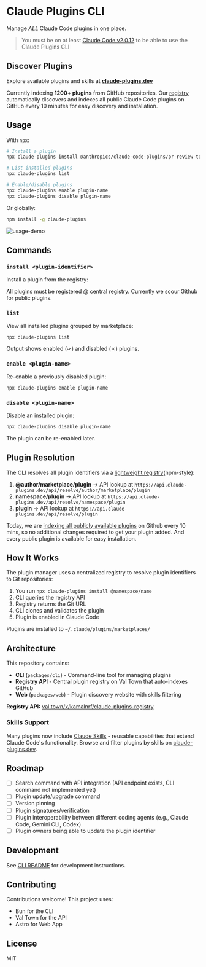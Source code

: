 # Claude Plugins CLI

Manage _ALL_ Claude Code plugins in one place.

> You must be on at least [Claude Code v2.0.12](https://x.com/claudeai/status/1976332881409737124) to be able to use the Claude Plugins CLI

## Discover Plugins

Explore available plugins and skills at **[claude-plugins.dev](https://claude-plugins.dev)**

Currently indexing **1200+ plugins** from GitHub repositories. Our [registry](https://www.val.town/x/kamalnrf/claude-plugins-registry) automatically discovers and indexes all public Claude Code plugins on GitHub every 10 minutes for easy discovery and installation.

## Usage

With `npx`:

```bash
# Install a plugin
npx claude-plugins install @anthropics/claude-code-plugins/pr-review-toolkit

# List installed plugins
npx claude-plugins list

# Enable/disable plugins
npx claude-plugins enable plugin-name
npx claude-plugins disable plugin-name
```

Or globally:

```bash
npm install -g claude-plugins
```

![usage-demo](https://github.com/user-attachments/assets/45598f81-1718-4c5b-9824-37e4f297fc61)

## Commands

### `install <plugin-identifier>`

Install a plugin from the registry:

All plugins must be registered @ central registry. Currently we scour Github for public plugins.

### `list`

View all installed plugins grouped by marketplace:

```bash
npx claude-plugins list
```

Output shows enabled (✓) and disabled (✗) plugins.

### `enable <plugin-name>`

Re-enable a previously disabled plugin:

```bash
npx claude-plugins enable plugin-name
```

### `disable <plugin-name>`

Disable an installed plugin:

```bash
npx claude-plugins disable plugin-name
```

The plugin can be re-enabled later.

## Plugin Resolution

The CLI resolves all plugin identifiers via a [lightweight registry](https://www.val.town/x/kamalnrf/claude-plugins-registry)(npm-style):

1. **@author/marketplace/plugin** → API lookup at `https://api.claude-plugins.dev/api/resolve/author/marketplace/plugin`
2. **namespace/plugin** → API lookup at `https://api.claude-plugins.dev/api/resolve/namespace/plugin`
3. **plugin** → API lookup at `https://api.claude-plugins.dev/api/resolve/plugin`

Today, we are [indexing all publicly available plugins](https://www.val.town/x/kamalnrf/claude-plugins-registry) on Github every 10 mins, so no additional changes required to get your plugin added. And every public plugin is available for easy installation.

## How It Works

The plugin manager uses a centralized registry to resolve plugin identifiers to Git repositories:

1. You run `npx claude-plugins install @namespace/name`
2. CLI queries the registry API
3. Registry returns the Git URL
4. CLI clones and validates the plugin
5. Plugin is enabled in Claude Code

Plugins are installed to `~/.claude/plugins/marketplaces/`

## Architecture

This repository contains:

- **CLI** (`packages/cli`) - Command-line tool for managing plugins
- **Registry API** - Central plugin registry on Val Town that auto-indexes GitHub
- **Web** (`packages/web`) - Plugin discovery website with skills filtering

**Registry API:** [val.town/x/kamalnrf/claude-plugins-registry](https://www.val.town/x/kamalnrf/claude-plugins-registry)

### Skills Support

Many plugins now include [Claude Skills](https://docs.claude.com/en/docs/claude-code/skills) - reusable capabilities that extend Claude Code's functionality. Browse and filter plugins by skills on [claude-plugins.dev](https://claude-plugins.dev).

## Roadmap

- [ ] Search command with API integration (API endpoint exists, CLI command not implemented yet)
- [ ] Plugin update/upgrade command
- [ ] Version pinning
- [ ] Plugin signatures/verification
- [ ] Plugin interoperability between different coding agents (e.g., Claude Code, Gemini CLI, Codex)
- [ ] Plugin owners being able to update the plugin identifier

## Development

See [CLI README](packages/cli/README.md) for development instructions.

## Contributing

Contributions welcome! This project uses:

- Bun for the CLI
- Val Town for the API
- Astro for Web App

## License

MIT

